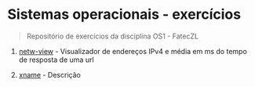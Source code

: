 # Sistemas operacionais - exercícios

> Repositório de exercícios da disciplina OS1 - FatecZL

1. [netw-view](https://renantamashiro.github.io/operating-systems/netw-view/docs/controller/NetController.html) - Visualizador de endereços IPv4 e média em ms do tempo de resposta de uma url

2. [xname]() - Descrição
